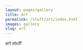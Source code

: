 ```yaml
---
layout: pages/gallery
title: Art
permalink: /stuff/art/index.html
images: gallery
slug: art
---
```

art stuff